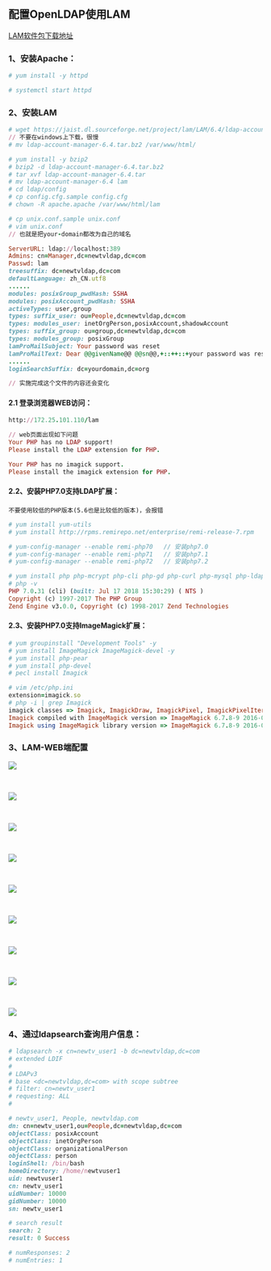 ## 配置OpenLDAP使用LAM

[LAM软件包下载地址](https://www.ldap-account-manager.org/lamcms/)

### 1、安装Apache：
```ruby
# yum install -y httpd 
```

```ruby
# systemctl start httpd
```


### 2、安装LAM
```ruby
# wget https://jaist.dl.sourceforge.net/project/lam/LAM/6.4/ldap-account-manager-6.4.tar.bz2
// 不要在windows上下载，很慢
# mv ldap-account-manager-6.4.tar.bz2 /var/www/html/
```
```ruby
# yum install -y bzip2
# bzip2 -d ldap-account-manager-6.4.tar.bz2 
# tar xvf ldap-account-manager-6.4.tar
# mv ldap-account-manager-6.4 lam
# cd ldap/config
# cp config.cfg.sample config.cfg
# chown -R apache.apache /var/www/html/lam
```

```ruby
# cp unix.conf.sample unix.conf
# vim unix.conf
// 也就是把your-domain都改为自己的域名

ServerURL: ldap://localhost:389
Admins: cn=Manager,dc=newtvldap,dc=com
Passwd: lam
treesuffix: dc=newtvldap,dc=com
defaultLanguage: zh_CN.utf8
......
modules: posixGroup_pwdHash: SSHA
modules: posixAccount_pwdHash: SSHA
activeTypes: user,group
types: suffix_user: ou=People,dc=newtvldap,dc=com
types: modules_user: inetOrgPerson,posixAccount,shadowAccount
types: suffix_group: ou=group,dc=newtvldap,dc=com
types: modules_group: posixGroup
lamProMailSubject: Your password was reset
lamProMailText: Dear @@givenName@@ @@sn@@,+::++::+your password was reset to: @@newPassword@@+::++::++::+Best regards+::++::+deskside support+::+
......
loginSearchSuffix: dc=yourdomain,dc=org

// 实施完成这个文件的内容还会变化
```

#### 2.1 登录浏览器WEB访问：
```ruby
http://172.25.101.110/lam

// web页面出现如下问题
Your PHP has no LDAP support!
Please install the LDAP extension for PHP.

Your PHP has no imagick support.
Please install the imagick extension for PHP.

```

#### 2.2、安装PHP7.0支持LDAP扩展：
`不要使用较低的PHP版本(5.6也是比较低的版本)，会报错`

```ruby
# yum install yum-utils
# yum install http://rpms.remirepo.net/enterprise/remi-release-7.rpm
```
```ruby
# yum-config-manager --enable remi-php70   // 安装php7.0
# yum-config-manager --enable remi-php71   // 安装php7.1
# yum-config-manager --enable remi-php72   // 安装php7.2
```
```ruby
# yum install php php-mcrypt php-cli php-gd php-curl php-mysql php-ldap php-zip php-fileinfo
# php -v
PHP 7.0.31 (cli) (built: Jul 17 2018 15:30:29) ( NTS )
Copyright (c) 1997-2017 The PHP Group
Zend Engine v3.0.0, Copyright (c) 1998-2017 Zend Technologies

```

#### 2.3、安装PHP7.0支持ImageMagick扩展：
```ruby
# yum groupinstall "Development Tools" -y
# yum install ImageMagick ImageMagick-devel -y
# yum install php-pear
# yum install php-devel
# pecl install Imagick

# vim /etc/php.ini
extension=imagick.so
# php -i | grep Imagick
imagick classes => Imagick, ImagickDraw, ImagickPixel, ImagickPixelIterator
Imagick compiled with ImageMagick version => ImageMagick 6.7.8-9 2016-06-16 Q16 http://www.imagemagick.org
Imagick using ImageMagick library version => ImageMagick 6.7.8-9 2016-06-16 Q16 http://www.imagemagick.org
```

### 3、LAM-WEB端配置

![](https://github.com/ZongYuWang/image/blob/master/LDAP-LAM/LAM1.png)

</br>

![](https://github.com/ZongYuWang/image/blob/master/LDAP-LAM/LAM4.png)


</br>

![](https://github.com/ZongYuWang/image/blob/master/LDAP-LAM/LAM9.png)

</br>

![](https://github.com/ZongYuWang/image/blob/master/LDAP-LAM/LAM3.png)

</br>

![](https://github.com/ZongYuWang/image/blob/master/LDAP-LAM/LAM7.png)

</br>

![](https://github.com/ZongYuWang/image/blob/master/LDAP-LAM/LAM8.png)

</br>

![](https://github.com/ZongYuWang/image/blob/master/LDAP-LAM/LAM2.png)

</br>

![](https://github.com/ZongYuWang/image/blob/master/LDAP-LAM/LAM5.png)

</br>

![](https://github.com/ZongYuWang/image/blob/master/LDAP-LAM/LAM6.png)




### 4、通过ldapsearch查询用户信息：
```ruby
# ldapsearch -x cn=newtv_user1 -b dc=newtvldap,dc=com
# extended LDIF
#
# LDAPv3
# base <dc=newtvldap,dc=com> with scope subtree
# filter: cn=newtv_user1
# requesting: ALL
#

# newtv_user1, People, newtvldap.com
dn: cn=newtv_user1,ou=People,dc=newtvldap,dc=com
objectClass: posixAccount
objectClass: inetOrgPerson
objectClass: organizationalPerson
objectClass: person
loginShell: /bin/bash
homeDirectory: /home/newtvuser1
uid: newtvuser1
cn: newtv_user1
uidNumber: 10000
gidNumber: 10000
sn: newtv_user1

# search result
search: 2
result: 0 Success

# numResponses: 2
# numEntries: 1

```